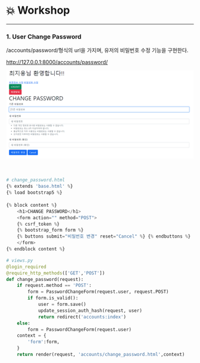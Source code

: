 # :boom: Workshop

---



### 1. User Change Password

/accounts/password/형식의 url을 가지며, 유저의 비밀번호 수정 기능을 구현한다.

http://127.0.0.1:8000/accounts/password/

![image-20210916175530686](0916_workshop.assets/image-20210916175530686.png)

​														

```python
# change_password.html
{% extends 'base.html' %}
{% load bootstrap5 %}

{% block content %}
    <h1>CHANGE PASSWORD</h1>
    <form action="" method="POST">
    {% csrf_token %}
    {% bootstrap_form form %}
    {% buttons submit="비밀번호 변경" reset="Cancel" %} {% endbuttons %}   
    </form>
{% endblock content %}
```

```python
# views.py
@login_required
@require_http_methods(['GET','POST'])
def change_password(request):
    if request.method == 'POST':
        form = PasswordChangeForm(request.user, request.POST)
        if form.is_valid():
            user = form.save()
            update_session_auth_hash(request, user)
            return redirect('accounts:index')
    else:
        form = PasswordChangeForm(request.user)
    context = {
        'form':form,
    }
    return render(request, 'accounts/change_password.html',context)
```

​					

​									
